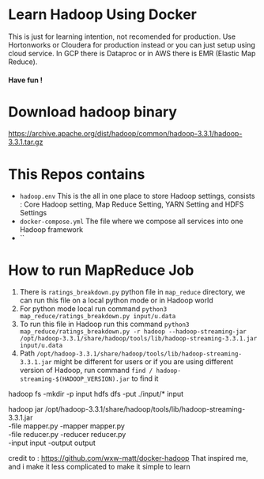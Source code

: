 # Learn Hadoop Using Docker
This is just for learning intention, not recomended for production. Use Hortonworks or Cloudera for production instead or you can just setup using cloud service. In GCP there is Dataproc or in AWS there is EMR (Elastic Map Reduce).

#### Have fun !

# Download hadoop binary
https://archive.apache.org/dist/hadoop/common/hadoop-3.3.1/hadoop-3.3.1.tar.gz


# This Repos contains
- `hadoop.env` This is the all in one place to store Hadoop settings, consists : Core Hadoop setting, Map Reduce Setting, YARN Setting and HDFS Settings
- `docker-compose.yml` The file where we compose all services into one Hadoop framework
- ``

# How to run MapReduce Job

1. There is `ratings_breakdown.py` python file in `map_reduce` directory, we can run this file on a local python mode or in Hadoop world
2. For python mode local run command `python3 map_reduce/ratings_breakdown.py input/u.data`
3. To run this file in Hadoop run this command `python3 map_reduce/ratings_breakdown.py -r hadoop --hadoop-streaming-jar /opt/hadoop-3.3.1/share/hadoop/tools/lib/hadoop-streaming-3.3.1.jar input/u.data`
4. Path `/opt/hadoop-3.3.1/share/hadoop/tools/lib/hadoop-streaming-3.3.1.jar` might be different for users or if you are using different version of Hadoop, run command `find / hadoop-streaming-$(HADOOP_VERSION).jar` to find it


hadoop fs -mkdir -p input
hdfs dfs -put ./input/* input

hadoop jar /opt/hadoop-3.3.1/share/hadoop/tools/lib/hadoop-streaming-3.3.1.jar \
-file mapper.py    -mapper mapper.py \
-file reducer.py   -reducer reducer.py \
-input input -output output

credit to : https://github.com/wxw-matt/docker-hadoop
That inspired me, and i make it less complicated to make it simple to learn

